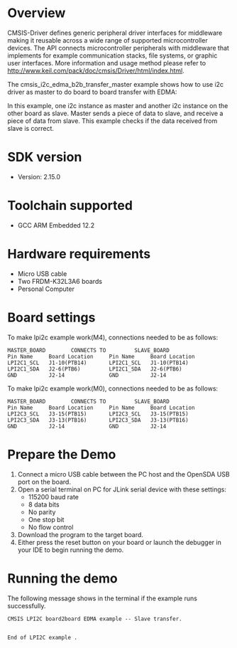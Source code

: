 Overview
========
CMSIS-Driver defines generic peripheral driver interfaces for middleware making it reusable across a wide 
range of supported microcontroller devices. The API connects microcontroller peripherals with middleware 
that implements for example communication stacks, file systems, or graphic user interfaces. 
More information and usage method please refer to http://www.keil.com/pack/doc/cmsis/Driver/html/index.html.

The cmsis_i2c_edma_b2b_transfer_master example shows how to use i2c driver as master to do board to board transfer 
with EDMA:

In this example, one i2c instance as master and another i2c instance on the other board as slave. Master sends a 
piece of data to slave, and receive a piece of data from slave. This example checks if the data received from 
slave is correct.

SDK version
===========
- Version: 2.15.0

Toolchain supported
===================
- GCC ARM Embedded  12.2

Hardware requirements
=====================
- Micro USB cable
- Two FRDM-K32L3A6 boards
- Personal Computer

Board settings
==============
To make lpi2c example work(M4), connections needed to be as follows:
~~~~~~~~~~~~~~~~~~~~~~~~~~~~~~~~~~~~~~~~~~~~~~~~~~~~~~
MASTER_BOARD        CONNECTS TO         SLAVE_BOARD
Pin Name     Board Location     Pin Name     Board Location
LPI2C1_SCL   J1-10(PTB14)       LPI2C1_SCL   J1-10(PTB14)
LPI2C1_SDA   J2-6(PTB6)         LPI2C1_SDA   J2-6(PTB6)
GND          J2-14              GND          J2-14
~~~~~~~~~~~~~~~~~~~~~~~~~~~~~~~~~~~~~~~~~~~~~~~~~~~~~~

To make lpi2c example work(M0), connections needed to be as follows:
~~~~~~~~~~~~~~~~~~~~~~~~~~~~~~~~~~~~~~~~~~~~~~~~~~~~~~
MASTER_BOARD        CONNECTS TO         SLAVE_BOARD
Pin Name     Board Location     Pin Name     Board Location
LPI2C3_SCL   J3-15(PTB15)       LPI2C3_SCL   J3-15(PTB15)
LPI2C3_SDA   J3-13(PTB16)       LPI2C3_SDA   J3-13(PTB16)
GND          J2-14              GND          J2-14
~~~~~~~~~~~~~~~~~~~~~~~~~~~~~~~~~~~~~~~~~~~~~~~~~~~~~~

Prepare the Demo
================
1. Connect a micro USB cable between the PC host and the OpenSDA USB port on the board.
2. Open a serial terminal on PC for JLink serial device with these settings:
   - 115200 baud rate
   - 8 data bits
   - No parity
   - One stop bit
   - No flow control
3. Download the program to the target board.
4. Either press the reset button on your board or launch the debugger in your IDE to begin running
   the demo.

Running the demo
================
The following message shows in the terminal if the example runs successfully.
~~~~~~~~~~~~~~~~~~~~~~~~~~~~~~~~~~~~~~~~~~~~~~~~~~~~~~
CMSIS LPI2C board2board EDMA example -- Slave transfer.


End of LPI2C example .
~~~~~~~~~~~~~~~~~~~~~~~~~~~~~~~~~~~~~~~~~~~~~~~~~~~~~~
